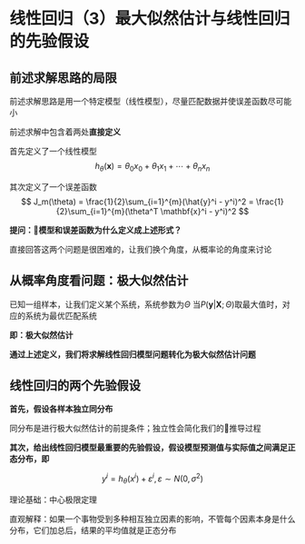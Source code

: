 # 线性回归（3）最大似然估计与线性回归的先验假设

## 前述求解思路的局限

前述求解思路是用一个特定模型（线性模型），尽量匹配数据并使误差函数尽可能小

前述求解中包含着两处**直接定义**

首先定义了一个线性模型
$$h_\theta(\mathbf{x}) = \theta_{0}x_{0}+\theta_{1}x_{1}+\cdots+\theta_{n}x_{n}
$$

其次定义了一个误差函数
$$
J_m(\theta) = \frac{1}{2}\sum_{i=1}^{m}(\hat{y}^i - y^i)^2 = \frac{1}{2}\sum_{i=1}^{m}(\theta^T \mathbf{x}^i - y^i)^2
$$

**提问：模型和误差函数为什么定义成上述形式？**

直接回答这两个问题是很困难的，让我们换个角度，从概率论的角度来讨论

## 从概率角度看问题：极大似然估计

已知一组样本，让我们定义某个系统，系统参数为$\Theta$
当$P(\mathbf{y}|\mathbf{X};\Theta)$取最大值时，对应的系统为最优匹配系统

**即：极大似然估计**

**通过上述定义，我们将求解线性回归模型问题转化为极大似然估计问题**

## 线性回归的两个先验假设

**首先，假设各样本独立同分布**

同分布是进行极大似然估计的前提条件；独立性会简化我们的推导过程

**其次，给出线性回归模型最重要的先验假设，假设模型预测值与实际值之间满足正态分布，即**

$$
y^i = h_\theta(x^i) + \varepsilon^i, \varepsilon  \sim N(0, \sigma^2) 
$$

理论基础：中心极限定理

直观解释：如果一个事物受到多种相互独立因素的影响，不管每个因素本身是什么分布，它们加总后，结果的平均值就是正态分布






